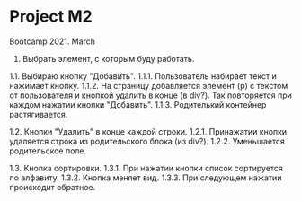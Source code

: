 # Project M2
 Bootcamp 2021. March

1. Выбрать элемент, с которым буду работать.

1.1. Выбираю кнопку "Добавить".
1.1.1. Пользователь набирает текст и нажимает кнопку.
1.1.2. На страницу добавляется элемент (p) с текстом от пользователя и кнопкой удалить в конце (в div?).
Так повторяется при каждом нажатии кнопки "Добавить".
1.1.3. Родителький контейнер растягивается.

1.2. Кнопки "Удалить" в конце каждой строки.
1.2.1. Принажатии кнопки удаляется строка из родительского блока (из div?).
1.2.2. Уменьшается родительское поле.

1.3. Кнопка сортировки.
1.3.1. При нажатии кнопки список сортируется по алфавиту.
1.3.2. Кнопка меняет вид.
1.3.3. При следующем нажатии происходит обратное.